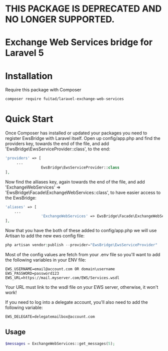 THIS PACKAGE IS DEPRECATED AND NO LONGER SUPPORTED.
==============


Exchange Web Services bridge for Laravel 5
==============

# Installation

Require this package with Composer

```bash
composer require fuitad/laravel-exchange-web-services
```

# Quick Start

Once Composer has installed or updated your packages you need to register EwsBridge with Laravel itself. Open up config/app.php and find the providers key, towards the end of the file, and add 'EwsBridge\EwsServiceProvider::class', to the end:

```php
'providers' => [
     ...
                EwsBridge\EwsServiceProvider::class
],
```

Now find the alliases key, again towards the end of the file, and add 'ExchangeWebServices' => 'EwsBridge\Facade\ExchangeWebServices::class', to have easier access to the EwsBridge:

```php
'aliases' => [
    ... 
                'ExchangeWebServices' => EwsBridge\Facade\ExchangeWebServices::class
],
```

Now that you have the both of these added to config/app.php we will use Artisan to add the new ews config file:

```php
php artisan vendor:publish --provider="EwsBridge\EwsServiceProvider"
```

Most of the config values are fetch from your .env file so you'll want to add the following variables in your ENV file:

```
EWS_USERNAME=email@account.com OR domain\username
EWS_PASSWORD=password123
EWS_URL=https://mail.myserver.com/EWS/Services.wsdl
```

Your URL must link to the wsdl file on your EWS server, otherwise, it won't work!

If you need to log into a delegate account, you'll also need to add the following variable:

```
EWS_DELEGATE=delegatemailbox@account.com
```

## Usage

```php
$messages = ExchangeWebServices::get_messages(5);
```
